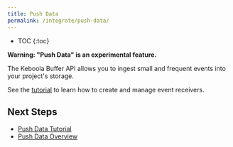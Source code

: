 ```yaml
---
title: Push Data
permalink: /integrate/push-data/
---
```


* TOC
{:toc}

**Warning: "Push Data" is an experimental feature.**

The Keboola Buffer API allows you to ingest small and frequent events into your project's storage.

See the [tutorial](/integrate/push-data/tutorial/) to learn how to create and manage event receivers.

## Next Steps
- [Push Data Tutorial](/integrate/push-data/tutorial/)
- [Push Data Overview](/integrate/push-data/overview/)
